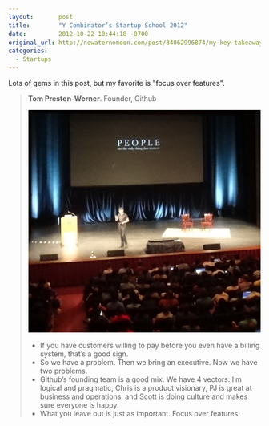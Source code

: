 ```yaml
---
layout:       post
title:        "Y Combinator’s Startup School 2012"
date:         2012-10-22 10:44:18 -0700
original_url: http://nowaternomoon.com/post/34062996874/my-key-takeaways-from-y-combinators-startup-school
categories:
  - Startups
---
```


Lots of gems in this post, but my favorite is "focus over features".

 > 
 > 
 >  __Tom Preston-Werner__. Founder, Github
 > 
 >  ![](/assets/import/11c24e4e237a4b32f036fbafba209116.jpg) 
 > 
 > 
 >  * If you have customers willing to pay before you even have a billing system, that’s a good sign.
 >  * So we have a problem. Then we bring an executive. Now we have two problems.
 >  * Github’s founding team is a good mix. We have 4 vectors: I’m logical and pragmatic, Chris is a product visionary, PJ is great at business and operations, and Scott is doing culture and makes sure everyone is happy.
 >  * What you leave out is just as important. Focus over features.

